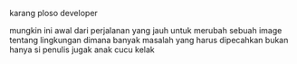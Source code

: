 karang ploso developer

mungkin ini awal dari perjalanan yang jauh untuk merubah sebuah image tentang lingkungan dimana banyak masalah yang harus dipecahkan bukan hanya si penulis jugak anak cucu kelak



